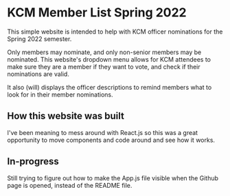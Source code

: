 # KCM Member List Spring 2022

This simple website is intended to help with KCM officer nominations for the Spring 2022 semester. 

Only members may nominate, and only non-senior members may be nominated. This website's dropdown menu allows for KCM attendees to make sure they are a member if they want to vote, and check if their nominations are valid.

It also (will) displays the officer descriptions to remind members what to look for in their member nominations.


## How this website was built

I've been meaning to mess around with React.js so this was a great opportunity to move components and code around and see how it works.

## In-progress

 Still trying to figure out how to make the App.js file visible when the Github page is opened, instead of the README file.